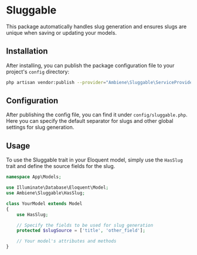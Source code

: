 # Sluggable

This package automatically handles slug generation and ensures slugs are unique when saving or updating your models.

## Installation

After installing, you can publish the package configuration file to your project's `config` directory:

```bash
php artisan vendor:publish --provider="Ambiene\Sluggable\ServiceProvider" --tag=config
```

## Configuration

After publishing the config file, you can find it under `config/sluggable.php`. Here you can specify the default separator for slugs and other global settings for slug generation.

## Usage

To use the Sluggable trait in your Eloquent model, simply use the `HasSlug` trait and define the source fields for the slug.

```php
namespace App\Models;

use Illuminate\Database\Eloquent\Model;
use Ambiene\Sluggable\HasSlug;

class YourModel extends Model
{
    use HasSlug;

    // Specify the fields to be used for slug generation
    protected $slugSource = ['title', 'other_field'];

    // Your model's attributes and methods
}
```
